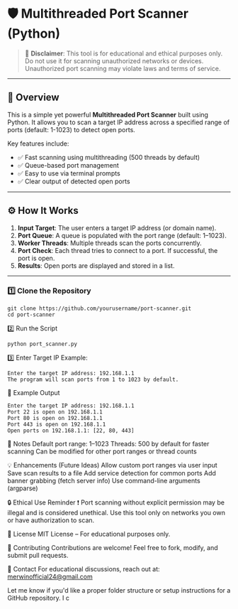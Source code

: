# 🛡️ Multithreaded Port Scanner (Python)

> 🚨 **Disclaimer**: This tool is for educational and ethical purposes only. Do not use it for scanning unauthorized networks or devices. Unauthorized port scanning may violate laws and terms of service.

---

## 📌 Overview

This is a simple yet powerful **Multithreaded Port Scanner** built using Python. It allows you to scan a target IP address across a specified range of ports (default: 1-1023) to detect open ports.

Key features include:
- ✅ Fast scanning using multithreading (500 threads by default)
- ✅ Queue-based port management
- ✅ Easy to use via terminal prompts
- ✅ Clear output of detected open ports

---

## ⚙️ How It Works

1. **Input Target**: The user enters a target IP address (or domain name).
2. **Port Queue**: A queue is populated with the port range (default: 1–1023).
3. **Worker Threads**: Multiple threads scan the ports concurrently.
4. **Port Check**: Each thread tries to connect to a port. If successful, the port is open.
5. **Results**: Open ports are displayed and stored in a list.

---
### 1️⃣ Clone the Repository

```
git clone https://github.com/yourusername/port-scanner.git
cd port-scanner
```
2️⃣ Run the Script
```
python port_scanner.py
```

3️⃣ Enter Target IP
Example:
```
Enter the target IP address: 192.168.1.1
The program will scan ports from 1 to 1023 by default.
```
🧪 Example Output
```
Enter the target IP address: 192.168.1.1
Port 22 is open on 192.168.1.1
Port 80 is open on 192.168.1.1
Port 443 is open on 192.168.1.1
Open ports on 192.168.1.1: [22, 80, 443]
```

📌 Notes
Default port range: 1–1023
Threads: 500 by default for faster scanning
Can be modified for other port ranges or thread counts

💡 Enhancements (Future Ideas)
Allow custom port ranges via user input
Save scan results to a file
Add service detection for common ports
Add banner grabbing (fetch server info)
Use command-line arguments (argparse)

🔒 Ethical Use Reminder
❗ Port scanning without explicit permission may be illegal and is considered unethical. Use this tool only on networks you own or have authorization to scan.

📄 License
MIT License – For educational purposes only.

🤝 Contributing
Contributions are welcome! Feel free to fork, modify, and submit pull requests.

📧 Contact
For educational discussions, reach out at:
merwinofficial24@gmail.com


Let me know if you'd like a proper folder structure or setup instructions for a GitHub repository. I c
